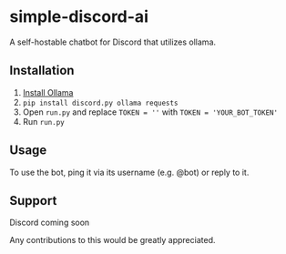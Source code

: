 # simple-discord-ai
A self-hostable chatbot for Discord that utilizes ollama.

## Installation
1. [Install Ollama](https://ollama.com/download/)
2. `pip install discord.py ollama requests`
3. Open `run.py` and replace `TOKEN = ''` with `TOKEN = 'YOUR_BOT_TOKEN'`
4. Run `run.py`

## Usage
To use the bot, ping it via its username (e.g. @bot) or reply to it.

## Support

Discord coming soon

Any contributions to this would be greatly appreciated. 
